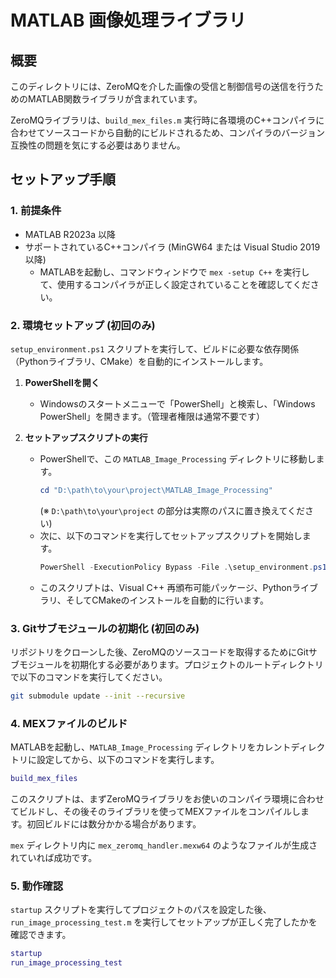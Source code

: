 # MATLAB 画像処理ライブラリ

## 概要

このディレクトリには、ZeroMQを介した画像の受信と制御信号の送信を行うためのMATLAB関数ライブラリが含まれています。

ZeroMQライブラリは、`build_mex_files.m` 実行時に各環境のC++コンパイラに合わせてソースコードから自動的にビルドされるため、コンパイラのバージョン互換性の問題を気にする必要はありません。

## セットアップ手順

### 1. 前提条件
- MATLAB R2023a 以降
- サポートされているC++コンパイラ (MinGW64 または Visual Studio 2019 以降)
  - MATLABを起動し、コマンドウィンドウで `mex -setup C++` を実行して、使用するコンパイラが正しく設定されていることを確認してください。

### 2. 環境セットアップ (初回のみ)
`setup_environment.ps1` スクリプトを実行して、ビルドに必要な依存関係（Pythonライブラリ、CMake）を自動的にインストールします。

1.  **PowerShellを開く**
    - Windowsのスタートメニューで「PowerShell」と検索し、「Windows PowerShell」を開きます。（管理者権限は通常不要です）

2.  **セットアップスクリプトの実行**
    - PowerShellで、この `MATLAB_Image_Processing` ディレクトリに移動します。
      ```powershell
      cd "D:\path\to\your\project\MATLAB_Image_Processing" 
      ```
      (※ `D:\path\to\your\project` の部分は実際のパスに置き換えてください)
    - 次に、以下のコマンドを実行してセットアップスクリプトを開始します。
      ```powershell
      PowerShell -ExecutionPolicy Bypass -File .\setup_environment.ps1
      ```
    - このスクリプトは、Visual C++ 再頒布可能パッケージ、Pythonライブラリ、そしてCMakeのインストールを自動的に行います。

### 3. Gitサブモジュールの初期化 (初回のみ)
リポジトリをクローンした後、ZeroMQのソースコードを取得するためにGitサブモジュールを初期化する必要があります。プロジェクトのルートディレクトリで以下のコマンドを実行してください。
```bash
git submodule update --init --recursive
```

### 4. MEXファイルのビルド
MATLABを起動し、`MATLAB_Image_Processing` ディレクトリをカレントディレクトリに設定してから、以下のコマンドを実行します。

```matlab
build_mex_files
```
このスクリプトは、まずZeroMQライブラリをお使いのコンパイラ環境に合わせてビルドし、その後そのライブラリを使ってMEXファイルをコンパイルします。初回ビルドには数分かかる場合があります。

`mex` ディレクトリ内に `mex_zeromq_handler.mexw64` のようなファイルが生成されていれば成功です。

### 5. 動作確認
`startup` スクリプトを実行してプロジェクトのパスを設定した後、`run_image_processing_test.m` を実行してセットアップが正しく完了したかを確認できます。
```matlab
startup
run_image_processing_test
